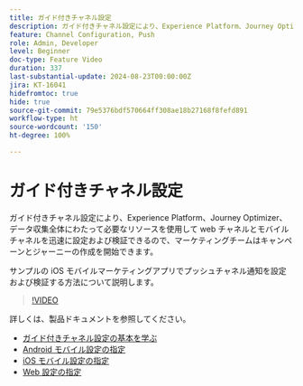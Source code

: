 ```yaml
---
title: ガイド付きチャネル設定
description: ガイド付きチャネル設定により、Experience Platform、Journey Optimizer、データ収集全体にわたって必要なリソースを使用して web チャネルとモバイルチャネルを迅速に設定および検証できるので、マーケティングチームはキャンペーンとジャーニーの作成を開始できます。サンプルの iOS モバイルマーケティングアプリでプッシュチャネル通知を設定および検証する方法について説明します。
feature: Channel Configuration, Push
role: Admin, Developer
level: Beginner
doc-type: Feature Video
duration: 337
last-substantial-update: 2024-08-23T00:00:00Z
jira: KT-16041
hidefromtoc: true
hide: true
source-git-commit: 79e5376bdf570664ff308ae18b27168f8fefd891
workflow-type: ht
source-wordcount: '150'
ht-degree: 100%

---
```



# ガイド付きチャネル設定

ガイド付きチャネル設定により、Experience Platform、Journey Optimizer、データ収集全体にわたって必要なリソースを使用して web チャネルとモバイルチャネルを迅速に設定および検証できるので、マーケティングチームはキャンペーンとジャーニーの作成を開始できます。

サンプルの iOS モバイルマーケティングアプリでプッシュチャネル通知を設定および検証する方法について説明します。

>[!VIDEO](https://video.tv.adobe.com/v/3433053/?learn=on)

詳しくは、製品ドキュメントを参照してください。

* [ガイド付きチャネル設定の基本を学ぶ](https://experienceleague.adobe.com/ja/docs/journey-optimizer/using/configuration/guided-setup/set-mobile-config)
* [Android モバイル設定の指定](https://experienceleague.adobe.com/ja/docs/journey-optimizer/using/configuration/guided-setup/set-mobile-android)
* [iOS モバイル設定の指定](https://experienceleague.adobe.com/ja/docs/journey-optimizer/using/configuration/guided-setup/set-mobile-ios)
* [Web 設定の指定](https://experienceleague.adobe.com/ja/docs/journey-optimizer/using/configuration/guided-setup/set-mobile-web)
